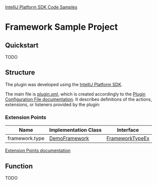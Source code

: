 [IntelliJ Platform SDK Code Samples](../README.md)

# Framework Sample Project

## Quickstart

TODO

## Structure

The plugin was developed using the [IntelliJ Platform SDK][docs_sdk].

The main file is [plugin.xml][plugin.xml], which is created accordingly to the [Plugin Configuration File documentation][docs_pluginxml].
It describes definitions of the actions, extensions, or listeners provided by the plugin:

### Extension Points

| Name | Implementation Class | Interface |
| ---- | -------------------- | --------- |
| framework.type | [DemoFramework][framework_type_implementation] | [FrameworkTypeEx][framework_type_interface] |

[Extension Points documentation][docs_ep]

## Function

TODO


[plugin.xml]: ../inspection_basics/src/main/resources/META-INF/plugin.xml
[docs_tool_windows]: https://www.jetbrains.org/intellij/sdk/docs/user_interface_components/tool_windows.html
[docs_pluginxml]: https://www.jetbrains.org/intellij/sdk/docs/basics/plugin_structure/plugin_configuration_file.html
[docs_sdk]: https://www.jetbrains.org/intellij/sdk/docs/intro/about.html
[docs_ep]: https://www.jetbrains.org/intellij/sdk/docs/basics/plugin_structure/plugin_extension_points.html
[docs_run]: https://www.jetbrains.org/intellij/sdk/docs/tutorials/build_system/prerequisites.html#running-a-simple-gradle-based-intellij-platform-plugin

[framework_type_implementation]: ./src/main/java/org/intellij/sdk/framework/DemoFramework.java
[framework_type_interface]: https://github.com/JetBrains/intellij-community/blob/master/java/idea-ui/src/com/intellij/framework/FrameworkTypeEx.java
